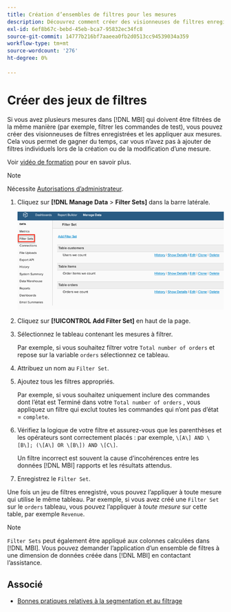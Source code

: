 ```yaml
---
title: Création d’ensembles de filtres pour les mesures
description: Découvrez comment créer des visionneuses de filtres enregistrées et les appliquer aux mesures.
exl-id: 6ef8b67c-bebd-45eb-bca7-95832ec34fc8
source-git-commit: 14777b216bf7aaeea0fb2d0513cc94539034a359
workflow-type: tm+mt
source-wordcount: '276'
ht-degree: 0%

---
```


# Créer des jeux de filtres

Si vous avez plusieurs mesures dans [!DNL MBI] qui doivent être filtrées de la même manière (par exemple, filtrer les commandes de test), vous pouvez créer des visionneuses de filtres enregistrées et les appliquer aux mesures. Cela vous permet de gagner du temps, car vous n’avez pas à ajouter de filtres individuels lors de la création ou de la modification d’une mesure.

Voir [vidéo de formation](https://experienceleague.adobe.com/docs/commerce-knowledge-base/kb/how-to/mbi-training-video-filter-sets.html?lang=en) pour en savoir plus.

>[!NOTE]
>
>Nécessite [Autorisations d’administrateur](../../administrator/user-management/user-management.md).

1. Cliquez sur **[!DNL Manage Data** > **Filter Sets]** dans la barre latérale.

   ![](../../assets/create-filter-sets.png)

1. Cliquez sur **[!UICONTROL Add Filter Set]** en haut de la page.

1. Sélectionnez le tableau contenant les mesures à filtrer.

   Par exemple, si vous souhaitez filtrer votre `Total number of orders` et repose sur la variable `orders` sélectionnez ce tableau.

1. Attribuez un nom au `Filter Set`.

1. Ajoutez tous les filtres appropriés.

   Par exemple, si vous souhaitez uniquement inclure des commandes dont l’état est Terminé dans votre `Total number of orders` , vous appliquez un filtre qui exclut toutes les commandes qui n’ont pas d’état = `complete`.

1. Vérifiez la logique de votre filtre et assurez-vous que les parenthèses et les opérateurs sont correctement placés : par exemple, `\[A\] AND \[B\]; (\[A\] OR \[B\]) AND \[C\]`.

   Un filtre incorrect est souvent la cause d’incohérences entre les données [!DNL MBI] rapports et les résultats attendus.

1. Enregistrez le `Filter Set`.

Une fois un jeu de filtres enregistré, vous pouvez l’appliquer à toute mesure qui utilise le même tableau. Par exemple, si vous avez créé une `Filter Set` sur le `orders` tableau, vous pouvez l’appliquer à *toute mesure* sur cette table, par exemple `Revenue`.

>[!NOTE]
>
>`Filter Sets` peut également être appliqué aux colonnes calculées dans [!DNL MBI]. Vous pouvez demander l’application d’un ensemble de filtres à une dimension de données créée dans [!DNL MBI] en contactant l’assistance.

## Associé

* [Bonnes pratiques relatives à la segmentation et au filtrage](../../best-practices/segment-filter.md)
